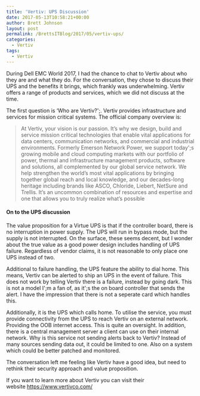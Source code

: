 ```yaml
---
title: 'Vertiv: UPS Discussion'
date: 2017-05-13T10:58:21+00:00
author: Brett Johnson
layout: post
permalink: /BrettsITBlog/2017/05/vertiv-ups/
categories:
  - Vertiv
tags:
  - Vertiv
---
```


During Dell EMC World 2017, I had the chance to chat to Vertiv about who they are and what they do. For the conversation, they chose to discuss their UPS and the benefits it brings, which frankly was underwhelming. Vertiv offers a range of products and services, which we did not discuss at the time.

The first question is &#8216;Who are Vertiv?';. Vertiv provides infrastructure and services for mission critical systems. The official company overview is:

> At Vertiv, your vision is our passion. It’s why we design, build and service mission critical technologies that enable vital applications for data centers, communication networks, and commercial and industrial environments. Formerly Emerson Network Power, we support today';s growing mobile and cloud computing markets with our portfolio of power, thermal and infrastructure management products, software and solutions, all complemented by our global service network. We help strengthen the world’s most vital applications by bringing together global reach and local knowledge, and our decades-long heritage including brands like ASCO, Chloride, Liebert, NetSure and Trellis. It’s an uncommon combination of resources and expertise and one that allows you to truly realize what’s possible

#### On to the UPS discussion

The value proposition for a Virtue UPS is that if the controller board, there is no interruption in power supply. The UPS will run in bypass mode, but the supply is not interrupted. On the surface, these seems decent, but I wonder about the true value as a good power design includes handling of UPS failure. Regardless of vendor claims, it is not reasonable to only place one UPS instead of two.

Additional to failure handling, the UPS feature the ability to dial home. This means, Vertiv can be alerted to ship an UPS in the event of failure. This does not work by telling Vertiv there is a failure, instead by going dark. This is not a model I';m a fan of, as it';s the on board controller that sends the alert. I have the impression that there is not a seperate card which handles this.

Additionally, it is the UPS which calls home. To utilise the service, you must provide connectivity from the UPS to reach Vertiv on an external network. Providing the OOB internet access. This is quite an oversight. In addition, there is a central management server a client can use on their internal network. Why is this service not sending alerts back to Vertiv? Instead of many sources sending data out, it could be limited to one. Also on a system which could be better patched and monitored.

The conversation left me feeling like Vertiv have a good idea, but need to rethink their security approach and value proposition.

If you want to learn more about Vertiv you can visit their website <https://www.vertivco.com/>